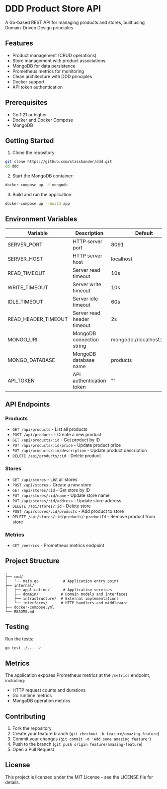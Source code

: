 # DDD Product Store API

A Go-based REST API for managing products and stores, built using Domain-Driven Design principles.

## Features

- Product management (CRUD operations)
- Store management with product associations
- MongoDB for data persistence
- Prometheus metrics for monitoring
- Clean architecture with DDD principles
- Docker support
- API token authentication

## Prerequisites

- Go 1.21 or higher
- Docker and Docker Compose
- MongoDB

## Getting Started

1. Clone the repository:
```bash
git clone https://github.com/stasshander/ddd.git
cd ddd
```

2. Start the MongoDB container:
```bash
docker-compose up -d mongodb
```

3. Build and run the application:
```bash
docker-compose up --build app
```

## Environment Variables

| Variable | Description | Default |
|----------|-------------|---------|
| SERVER_PORT | HTTP server port | 8091 |
| SERVER_HOST | HTTP server host | localhost |
| READ_TIMEOUT | Server read timeout | 10s |
| WRITE_TIMEOUT | Server write timeout | 10s |
| IDLE_TIMEOUT | Server idle timeout | 60s |
| READ_HEADER_TIMEOUT | Server read header timeout | 2s |
| MONGO_URI | MongoDB connection string | mongodb://localhost:27017 |
| MONGO_DATABASE | MongoDB database name | products |
| API_TOKEN | API authentication token | "" |

## API Endpoints

### Products

- `GET /api/products` - List all products
- `POST /api/products` - Create a new product
- `GET /api/products/:id` - Get product by ID
- `PUT /api/products/:id/price` - Update product price
- `PUT /api/products/:id/description` - Update product description
- `DELETE /api/products/:id` - Delete product

### Stores

- `GET /api/stores` - List all stores
- `POST /api/stores` - Create a new store
- `GET /api/stores/:id` - Get store by ID
- `PUT /api/stores/:id/name` - Update store name
- `PUT /api/stores/:id/address` - Update store address
- `DELETE /api/stores/:id` - Delete store
- `POST /api/stores/:id/products` - Add product to store
- `DELETE /api/stores/:id/products/:productId` - Remove product from store

### Metrics

- `GET /metrics` - Prometheus metrics endpoint

## Project Structure

```
.
├── cmd/
│   └── main.go           # Application entry point
├── internal/
│   ├── application/      # Application services
│   ├── domain/          # Domain models and interfaces
│   ├── infrastructure/  # External implementations
│   └── interfaces/      # HTTP handlers and middleware
├── docker-compose.yml
└── README.md
```

## Testing

Run the tests:
```bash
go test ./... -v
```

## Metrics

The application exposes Prometheus metrics at the `/metrics` endpoint, including:
- HTTP request counts and durations
- Go runtime metrics
- MongoDB operation metrics

## Contributing

1. Fork the repository
2. Create your feature branch (`git checkout -b feature/amazing-feature`)
3. Commit your changes (`git commit -m 'Add some amazing feature'`)
4. Push to the branch (`git push origin feature/amazing-feature`)
5. Open a Pull Request

## License

This project is licensed under the MIT License - see the LICENSE file for details. 